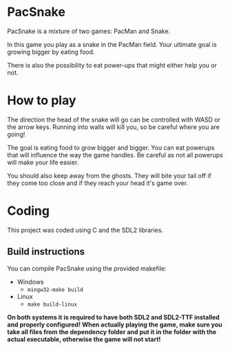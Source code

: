 # PacSnake

PacSnake is a mixture of two games: PacMan and Snake. 

In this game you play as a snake in the PacMan field. Your ultimate goal is growing bigger by eating food. 

There is also the possibility to eat power-ups that might either help you or not.

# How to play

The direction the head of the snake will go can be controlled with WASD or the arrow keys. Running into walls will kill you, so be careful where you are going!

The goal is eating food to grow bigger and bigger. You can eat powerups that will influence the way the game handles. Be careful as not all powerups will make your life easier.

You should also keep away from the ghosts. They will bite your tail off if they come too close and if they reach your head it's game over.

# Coding

This project was coded using C and the SDL2 libraries.

## Build instructions
You can compile PacSnake using the provided makefile:
* Windows
  * `mingw32-make build`
* Linux
  * `make build-linux`


**On both systems it is required to have both SDL2 and SDL2-TTF installed and properly configured!
When actually playing the game, make sure you take all files from the dependency folder and put it in the folder with the actual executable, otherwise the game will not start!**
